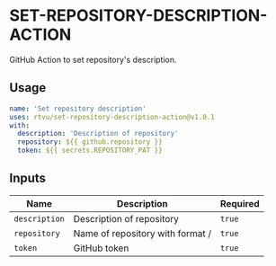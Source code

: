 # SET-REPOSITORY-DESCRIPTION-ACTION

GitHub Action to set repository's description.

## Usage

``` yaml
name: 'Set repository description'
uses: rtvu/set-repository-description-action@v1.0.1
with:
  description: 'Description of repository'
  repository: ${{ github.repository }}
  token: ${{ secrets.REPOSITORY_PAT }}
```

## Inputs

| Name          | Description                                         | Required |
| ------------- | --------------------------------------------------- | -------- |
| `description` | Description of repository                           | `true`   |
| `repository`  | Name of repository with format <OWNER>/<REPOSITORY> | `true`   |
| `token`       | GitHub token                                        | `true`   |
